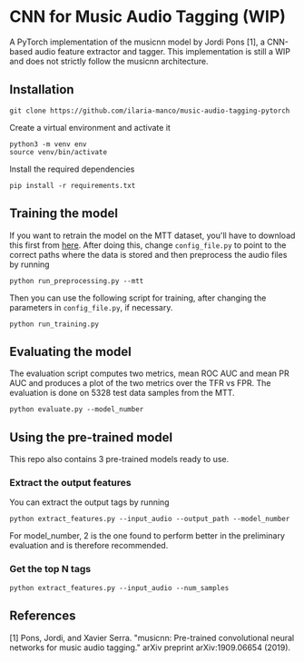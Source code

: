 # CNN for Music Audio Tagging (WIP)

A PyTorch implementation of the musicnn model by Jordi Pons [1], a CNN-based audio feature extractor and tagger.
This implementation is still a WIP and does not strictly follow the musicnn architecture.

## Installation
```
git clone https://github.com/ilaria-manco/music-audio-tagging-pytorch
```
Create a virtual environment and activate it
```
python3 -m venv env
source venv/bin/activate
```
Install the required dependencies 
```
pip install -r requirements.txt 
```
## Training the model
If you want to retrain the model on the MTT dataset, you'll have to download this first from [here](http://mirg.city.ac.uk/codeapps/the-magnatagatune-dataset). After doing this, change ```config_file.py``` to point to the correct paths where the data is stored and then preprocess the audio files by running
```
python run_preprocessing.py --mtt         
```
Then you can use the following script for training, after changing the parameters in ```config_file.py```, if necessary.
```
python run_training.py         
```

## Evaluating the model
The evaluation script computes two metrics, mean ROC AUC and mean PR AUC and produces a plot of the two metrics over the TFR vs FPR. The evaluation is done on 5328 test data samples from the MTT. 
```
python evaluate.py --model_number    
```

## Using the pre-trained model
This repo also contains 3 pre-trained models ready to use. 

### Extract the output features
You can extract the output tags by running
```
python extract_features.py --input_audio --output_path --model_number    
```
For model_number, 2 is the one found to perform better in the preliminary evaluation and is therefore recommended.
### Get the top N tags
```
python extract_features.py --input_audio --num_samples    
```

## References
[1] Pons, Jordi, and Xavier Serra. "musicnn: Pre-trained convolutional neural networks for music audio tagging." arXiv preprint arXiv:1909.06654 (2019).
